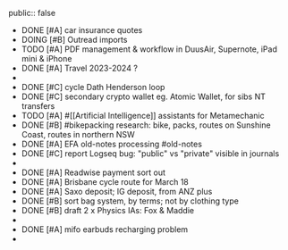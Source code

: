 public:: false

- DONE [#A] car insurance quotes
- DOING [#B] Outread imports
- TODO [#A] PDF management & workflow in DuusAir, Supernote, iPad mini & iPhone
- DONE [#A] Travel 2023-2024 ?
-
- DONE [#C] cycle Dath Henderson loop
- DONE [#C] secondary crypto wallet eg. Atomic Wallet, for sibs NT transfers
- TODO [#A] #[[Artificial Intelligence]] assistants for Metamechanic
- DONE [#B] #bikepacking research: bike, packs, routes on Sunshine Coast, routes in northern NSW
- DONE [#A] EFA old-notes processing #old-notes
- DONE [#C] report Logseq bug: "public" vs "private" visible in journals
-
- DONE [#A] Readwise payment sort out
- DONE [#A] Brisbane cycle route for March 18
- DONE [#A] Saxo deposit; IG deposit, from ANZ plus
- DONE [#B] sort bag system, by terms; not by clothing type
- DONE [#B] draft 2 x Physics IAs: Fox & Maddie
-
- DONE [#A] mifo earbuds recharging problem
-